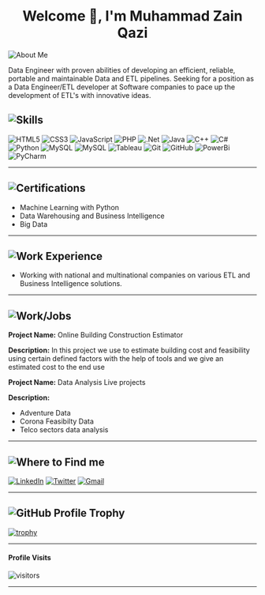 <h1 align="center">Welcome 👋, I'm Muhammad Zain Qazi</h1>

<img src="https://img.shields.io/badge/🧑 about Me-black.svg?&style=for-the-badge&logo=NuxtJS&logoColor=white" alt="About Me" />

Data Engineer with proven abilities of developing an efficient, reliable, portable and maintainable Data and ETL pipelines. Seeking for a position as a Data Engineer/ETL developer at Software companies to pace up the development of ETL's with innovative ideas.

## <img alt="Skills" src="https://img.shields.io/badge/ 📚 skills-black.svg?&style=for-the-badge&logo=Skills&logoColor=white" />

<div>
<img src="https://img.shields.io/badge/html5%20-%23E34F26.svg?&style=for-the-badge&logo=html5&logoColor=white" alt="HTML5" /> <img src="https://img.shields.io/badge/css3%20-%231572B6.svg?&style=for-the-badge&logo=css3&logoColor=white" alt="CSS3" /> <img src="https://img.shields.io/badge/javascript-%23323330.svg?style=for-the-badge&logo=javascript&logoColor=%23F7DF1E" alt="JavaScript" /> <img src="https://img.shields.io/badge/php-%23777BB4.svg?style=for-the-badge&logo=php&logoColor=white" alt="PHP" /> <img src="https://img.shields.io/badge/.NET-5C2D91?style=for-the-badge&logo=.net&logoColor=white" alt=".Net" /> <img src= "https://img.shields.io/badge/java-%23ED8B00.svg?style=for-the-badge&logo=java&logoColor=white" alt= "Java" /> <img src="https://img.shields.io/badge/c++-%2300599C.svg?style=for-the-badge&logo=c%2B%2B&logoColor=white" alt="C++" /> <img src="https://img.shields.io/badge/c%23-%23239120.svg?style=for-the-badge&logo=c-sharp&logoColor=white" alt="C#" />
<img src="https://img.shields.io/badge/python-3670A0?style=for-the-badge&logo=python&logoColor=ffdd54" alt="Python" /> <img src="https://img.shields.io/badge/mysql-%2300f.svg?&style=for-the-badge&logo=mysql&logoColor=white" alt="MySQL" /> <img src="https://img.shields.io/badge/teradata-%23121011.svg?&style=for-the-badge&logo=teradata&logoColor=white" alt="MySQL" /> <img src="https://img.shields.io/badge/tableau-%2307405e.svg?&style=for-the-badge&logo=tableau&logoColor=white" alt="Tableau" /> <img src="https://img.shields.io/badge/git%20-%23F05033.svg?&style=for-the-badge&logo=git&logoColor=white" alt="Git" /> <img src="https://img.shields.io/badge/github-%23121011.svg?&style=for-the-badge&logo=github&logoColor=white" alt="GitHub" /> <img src ="https://img.shields.io/badge/PowerBi-FCC624?style=for-the-badge&logo=powerbi&logoColor=black)" alt="PowerBi" /> <img src="https://img.shields.io/badge/pycharm-143?style=for-the-badge&logo=pycharm&logoColor=black&color=black&labelColor=green" alt="PyCharm" />
</div>

---

## <img src="https://img.shields.io/badge/📜 certifications-black.svg?&style=for-the-badge&logo=NuxtJS&logoColor=white" alt="Certifications" />

- Machine Learning with Python
- Data Warehousing and Business Intelligence
- Big Data

---

## <img src="https://img.shields.io/badge/💼 work experience-black.svg?&style=for-the-badge&logo=workexperience&logoColor=white" alt="Work Experience" />

- Working with national and multinational companies on various ETL and Business Intelligence solutions.

---

## <img src="https://img.shields.io/badge/💻 Major Academic Projects-black.svg?&style=for-the-badge&logo=NuxtJS&logoColor=white" alt="Work/Jobs" />

**Project Name:** Online Building Construction Estimator

**Description:** In this project we use to estimate building cost and feasibility
using certain defined factors with the help of tools and we give
an estimated cost to the end use

**Project Name:** Data Analysis Live projects

**Description:**

- Adventure Data
- Corona Feasibilty Data
- Telco sectors data analysis

---

## <img src="https://img.shields.io/badge/📫 where to find me-black.svg?&style=for-the-badge&logo=NuxtJS&logoColor=white" alt="Where to Find me" />

[<img src="https://img.shields.io/badge/linkedin-%230077B5.svg?&style=for-the-badge&logo=linkedin&logoColor=white" alt="LinkedIn" />](https://twitter.com/)
[<img src="https://img.shields.io/badge/Twitter-%231DA1F2.svg?&style=for-the-badge&logo=Twitter&logoColor=white" alt="Twitter" />](https://twitter.com/zainqaz55225250)
[<img src="https://img.shields.io/badge/Gmail-D14836?style=for-the-badge&logo=gmail&logoColor=white" alt="Gmail" />](mailto:zainqazi123@gmail.com)

---

## <img src="https://img.shields.io/badge/🦊 GitHub Profile Trophy-black.svg?&style=for-the-badge&logo=NuxtJS&logoColor=white" alt="GitHub Profile Trophy" />

[![trophy](https://github-profile-trophy.vercel.app/?username=muhammadzainqazi)](https://github.com/muhammadzainqazi/github-profile-trophy)

---

#### Profile Visits

![visitors](https://visitor-badge.glitch.me/badge?page_id=muhammadzainqazi.muhammadzainqazi)

---
